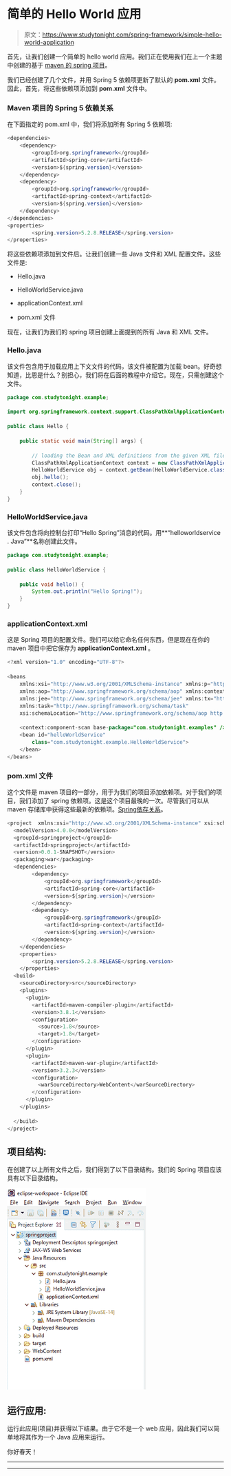# 简单的 Hello World 应用

> 原文：<https://www.studytonight.com/spring-framework/simple-hello-world-application>

首先，让我们创建一个简单的 hello world 应用。我们正在使用我们在上一个主题中创建的基于 [maven 的 spring 项目](https://www.studytonight.com/spring-framework/spring-maven-project)。

我们已经创建了几个文件，并用 Spring 5 依赖项更新了默认的 **pom.xml** 文件。因此，首先，将这些依赖项添加到 **pom.xml** 文件中。

### Maven 项目的 Spring 5 依赖关系

在下面指定的 pom.xml 中，我们将添加所有 Spring 5 依赖项:

```java
<dependencies>
	<dependency>
		<groupId>org.springframework</groupId>
		<artifactId>spring-core</artifactId>
		<version>${spring.version}</version>
	</dependency>
	<dependency>
		<groupId>org.springframework</groupId>
		<artifactId>spring-context</artifactId>
		<version>${spring.version}</version>
	</dependency>
</dependencies>
<properties>
		<spring.version>5.2.8.RELEASE</spring.version>
</properties>
```

将这些依赖项添加到文件后。让我们创建一些 Java 文件和 XML 配置文件。这些文件是:

*   Hello.java

*   HelloWorldService.java

*   applicationContext.xml

*   pom.xml 文件

现在，让我们为我们的 spring 项目创建上面提到的所有 Java 和 XML 文件。

### Hello.java

该文件包含用于加载应用上下文文件的代码，该文件被配置为加载 bean。好奇想知道，比恩是什么？别担心，我们将在后面的教程中介绍它。现在，只需创建这个文件。

```java
package com.studytonight.example;

import org.springframework.context.support.ClassPathXmlApplicationContext;

public class Hello {

	public static void main(String[] args) {

		// loading the Bean and XML definitions from the given XML file
		ClassPathXmlApplicationContext context = new ClassPathXmlApplicationContext("applicationContext.xml");
		HelloWorldService obj = context.getBean(HelloWorldService.class);
		obj.hello();
		context.close();
	}
}
```

### HelloWorldService.java

该文件包含将向控制台打印“Hello Spring”消息的代码。用**“helloworldservice . Java”**名称创建此文件。

```java
package com.studytonight.example;

public class HelloWorldService {

	public void hello() {
		System.out.println("Hello Spring!");
	}
}
```

### applicationContext.xml

这是 Spring 项目的配置文件。我们可以给它命名任何东西，但是现在在你的 maven 项目中把它保存为 **applicationContext.xml** 。

```java
<?xml version="1.0" encoding="UTF-8"?>

<beans 
	xmlns:xsi="http://www.w3.org/2001/XMLSchema-instance" xmlns:p="http://www.springframework.org/schema/p"
	xmlns:aop="http://www.springframework.org/schema/aop" xmlns:context="http://www.springframework.org/schema/context"
	xmlns:jee="http://www.springframework.org/schema/jee" xmlns:tx="http://www.springframework.org/schema/tx"
	xmlns:task="http://www.springframework.org/schema/task"
	xsi:schemaLocation="http://www.springframework.org/schema/aop http://www.springframework.org/schema/aop/spring-aop-3.2.xsd http://www.springframework.org/schema/beans http://www.springframework.org/schema/beans/spring-beans-3.2.xsd http://www.springframework.org/schema/context http://www.springframework.org/schema/context/spring-context-3.2.xsd http://www.springframework.org/schema/jee http://www.springframework.org/schema/jee/spring-jee-3.2.xsd http://www.springframework.org/schema/tx http://www.springframework.org/schema/tx/spring-tx-3.2.xsd http://www.springframework.org/schema/task http://www.springframework.org/schema/task/spring-task-3.2.xsd">

	<context:component-scan base-package="com.studytonight.examples" />
	<bean id="helloWorldService"
		class="com.studytonight.example.HelloWorldService">
	</bean>
</beans>
```

### pom.xml 文件

这个文件是 maven 项目的一部分，用于为我们的项目添加依赖项。对于我们的项目，我们添加了 spring 依赖项。这是这个项目最晚的一次。尽管我们可以从 maven 存储库中获得这些最新的依赖项。[Spring依存关系](https://mvnrepository.com/artifact/org.springframework/spring-core)。

```java
<project  xmlns:xsi="http://www.w3.org/2001/XMLSchema-instance" xsi:schemaLocation="http://maven.apache.org/POM/4.0.0 https://maven.apache.org/xsd/maven-4.0.0.xsd">
  <modelVersion>4.0.0</modelVersion>
  <groupId>springproject</groupId>
  <artifactId>springproject</artifactId>
  <version>0.0.1-SNAPSHOT</version>
  <packaging>war</packaging>
  <dependencies>
		<dependency>
			<groupId>org.springframework</groupId>
			<artifactId>spring-core</artifactId>
			<version>${spring.version}</version>
		</dependency>
		<dependency>
			<groupId>org.springframework</groupId>
			<artifactId>spring-context</artifactId>
			<version>${spring.version}</version>
		</dependency>
	</dependencies>
	<properties>
		<spring.version>5.2.8.RELEASE</spring.version>
	</properties>
  <build>
    <sourceDirectory>src</sourceDirectory>
    <plugins>
      <plugin>
        <artifactId>maven-compiler-plugin</artifactId>
        <version>3.8.1</version>
        <configuration>
          <source>1.8</source>
          <target>1.8</target>
        </configuration>
      </plugin>
      <plugin>
        <artifactId>maven-war-plugin</artifactId>
        <version>3.2.3</version>
        <configuration>
          <warSourceDirectory>WebContent</warSourceDirectory>
        </configuration>
      </plugin>
    </plugins>

  </build>
</project>
```

## 项目结构:

在创建了以上所有文件之后，我们得到了以下目录结构。我们的 Spring 项目应该具有以下目录结构。

![Spring Hello World Application](img/975242eab471e2fb3278ddb7d5602900.png)

## 运行应用:

运行此应用(项目)并获得以下结果。由于它不是一个 web 应用，因此我们可以简单地将其作为一个 Java 应用来运行。

你好春天！

* * *

* * *